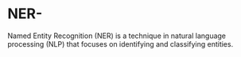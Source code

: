 # NER-
Named Entity Recognition (NER) is a technique in natural language processing (NLP) that focuses on identifying and classifying entities. 
